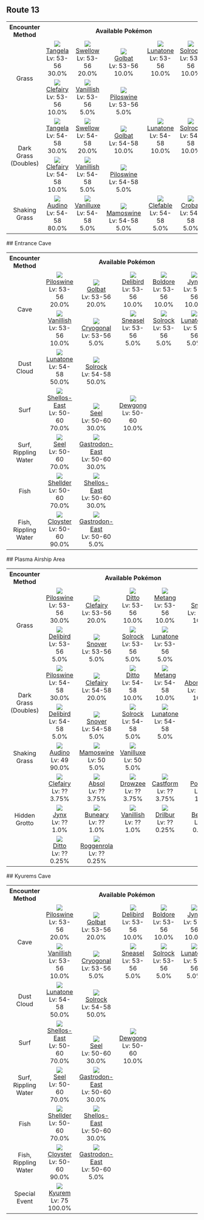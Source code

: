 ## Route 13

<table><tr><th colspan="1">Encounter Method</th><th colspan="5" style = "text-align: center;">Available Pokémon</th></tr>
<tr><td rowspan="2" style="vertical-align: middle; word-wrap: break-word; text-align: center;">Grass</td><td style="text-align: center; vertical-align: bottom;"> <img src="../../img/animated/114.gif"> <br> <a href="../../pokemons/114">Tangela</a> <br> Lv: 53-56 <br> 30.0% </td><td style="text-align: center; vertical-align: bottom;"> <img src="../../img/animated/277.gif"> <br> <a href="../../pokemons/277">Swellow</a> <br> Lv: 53-56 <br> 20.0% </td><td style="text-align: center; vertical-align: bottom;"> <img src="../../img/animated/42.gif"> <br> <a href="../../pokemons/042">Golbat</a> <br> Lv: 53-56 <br> 10.0% </td><td style="text-align: center; vertical-align: bottom;"> <img src="../../img/animated/337.gif"> <br> <a href="../../pokemons/337">Lunatone</a> <br> Lv: 53-56 <br> 10.0% </td><td style="text-align: center; vertical-align: bottom;"> <img src="../../img/animated/338.gif"> <br> <a href="../../pokemons/338">Solrock</a> <br> Lv: 53-56 <br> 10.0% </td></tr>
<tr><td style="text-align: center; vertical-align: bottom;"> <img src="../../img/animated/35.gif"> <br> <a href="../../pokemons/035">Clefairy</a> <br> Lv: 53-56 <br> 10.0% </td><td style="text-align: center; vertical-align: bottom;"> <img src="../../img/animated/583.gif"> <br> <a href="../../pokemons/583">Vanillish</a> <br> Lv: 53-56 <br> 5.0% </td><td style="text-align: center; vertical-align: bottom;"> <img src="../../img/animated/221.gif"> <br> <a href="../../pokemons/221">Piloswine</a> <br> Lv: 53-56 <br> 5.0% </td><td></td><td></td></tr>
<tr><td rowspan="2" style="vertical-align: middle; word-wrap: break-word; text-align: center;">Dark Grass (Doubles)</td><td style="text-align: center; vertical-align: bottom;"> <img src="../../img/animated/114.gif"> <br> <a href="../../pokemons/114">Tangela</a> <br> Lv: 54-58 <br> 30.0% </td><td style="text-align: center; vertical-align: bottom;"> <img src="../../img/animated/277.gif"> <br> <a href="../../pokemons/277">Swellow</a> <br> Lv: 54-58 <br> 20.0% </td><td style="text-align: center; vertical-align: bottom;"> <img src="../../img/animated/42.gif"> <br> <a href="../../pokemons/042">Golbat</a> <br> Lv: 54-58 <br> 10.0% </td><td style="text-align: center; vertical-align: bottom;"> <img src="../../img/animated/337.gif"> <br> <a href="../../pokemons/337">Lunatone</a> <br> Lv: 54-58 <br> 10.0% </td><td style="text-align: center; vertical-align: bottom;"> <img src="../../img/animated/338.gif"> <br> <a href="../../pokemons/338">Solrock</a> <br> Lv: 54-58 <br> 10.0% </td></tr>
<tr><td style="text-align: center; vertical-align: bottom;"> <img src="../../img/animated/35.gif"> <br> <a href="../../pokemons/035">Clefairy</a> <br> Lv: 54-58 <br> 10.0% </td><td style="text-align: center; vertical-align: bottom;"> <img src="../../img/animated/583.gif"> <br> <a href="../../pokemons/583">Vanillish</a> <br> Lv: 54-58 <br> 5.0% </td><td style="text-align: center; vertical-align: bottom;"> <img src="../../img/animated/221.gif"> <br> <a href="../../pokemons/221">Piloswine</a> <br> Lv: 54-58 <br> 5.0% </td><td></td><td></td></tr>
<tr><td rowspan="1" style="vertical-align: middle; word-wrap: break-word; text-align: center;">Shaking Grass</td><td style="text-align: center; vertical-align: bottom;"> <img src="../../img/animated/531.gif"> <br> <a href="../../pokemons/531">Audino</a> <br> Lv: 54-58 <br> 80.0% </td><td style="text-align: center; vertical-align: bottom;"> <img src="../../img/animated/584.gif"> <br> <a href="../../pokemons/584">Vanilluxe</a> <br> Lv: 54-58 <br> 5.0% </td><td style="text-align: center; vertical-align: bottom;"> <img src="../../img/animated/473.gif"> <br> <a href="../../pokemons/473">Mamoswine</a> <br> Lv: 54-58 <br> 5.0% </td><td style="text-align: center; vertical-align: bottom;"> <img src="../../img/animated/36.gif"> <br> <a href="../../pokemons/036">Clefable</a> <br> Lv: 54-58 <br> 5.0% </td><td style="text-align: center; vertical-align: bottom;"> <img src="../../img/animated/169.gif"> <br> <a href="../../pokemons/169">Crobat</a> <br> Lv: 54-58 <br> 5.0% </td></tr></table>
## Entrance Cave

<table><tr><th colspan="1">Encounter Method</th><th colspan="5" style = "text-align: center;">Available Pokémon</th></tr>
<tr><td rowspan="2" style="vertical-align: middle; word-wrap: break-word; text-align: center;">Cave</td><td style="text-align: center; vertical-align: bottom;"> <img src="../../img/animated/221.gif"> <br> <a href="../../pokemons/221">Piloswine</a> <br> Lv: 53-56 <br> 20.0% </td><td style="text-align: center; vertical-align: bottom;"> <img src="../../img/animated/42.gif"> <br> <a href="../../pokemons/042">Golbat</a> <br> Lv: 53-56 <br> 20.0% </td><td style="text-align: center; vertical-align: bottom;"> <img src="../../img/animated/225.gif"> <br> <a href="../../pokemons/225">Delibird</a> <br> Lv: 53-56 <br> 10.0% </td><td style="text-align: center; vertical-align: bottom;"> <img src="../../img/animated/525.gif"> <br> <a href="../../pokemons/525">Boldore</a> <br> Lv: 53-56 <br> 10.0% </td><td style="text-align: center; vertical-align: bottom;"> <img src="../../img/animated/124.gif"> <br> <a href="../../pokemons/124">Jynx</a> <br> Lv: 53-56 <br> 10.0% </td></tr>
<tr><td style="text-align: center; vertical-align: bottom;"> <img src="../../img/animated/583.gif"> <br> <a href="../../pokemons/583">Vanillish</a> <br> Lv: 53-56 <br> 10.0% </td><td style="text-align: center; vertical-align: bottom;"> <img src="../../img/animated/615.gif"> <br> <a href="../../pokemons/615">Cryogonal</a> <br> Lv: 53-56 <br> 5.0% </td><td style="text-align: center; vertical-align: bottom;"> <img src="../../img/animated/215.gif"> <br> <a href="../../pokemons/215">Sneasel</a> <br> Lv: 53-56 <br> 5.0% </td><td style="text-align: center; vertical-align: bottom;"> <img src="../../img/animated/338.gif"> <br> <a href="../../pokemons/338">Solrock</a> <br> Lv: 53-56 <br> 5.0% </td><td style="text-align: center; vertical-align: bottom;"> <img src="../../img/animated/337.gif"> <br> <a href="../../pokemons/337">Lunatone</a> <br> Lv: 53-56 <br> 5.0% </td></tr>
<tr><td rowspan="1" style="vertical-align: middle; word-wrap: break-word; text-align: center;">Dust Cloud</td><td style="text-align: center; vertical-align: bottom;"> <img src="../../img/animated/337.gif"> <br> <a href="../../pokemons/337">Lunatone</a> <br> Lv: 54-58 <br> 50.0% </td><td style="text-align: center; vertical-align: bottom;"> <img src="../../img/animated/338.gif"> <br> <a href="../../pokemons/338">Solrock</a> <br> Lv: 54-58 <br> 50.0% </td><td></td><td></td><td></td></tr>
<tr><td rowspan="1" style="vertical-align: middle; word-wrap: break-word; text-align: center;">Surf</td><td style="text-align: center; vertical-align: bottom;"> <img src="../../img/animated/422-east.gif"> <br> <a href="../../pokemons/422">Shellos-East</a> <br> Lv: 50-60 <br> 70.0% </td><td style="text-align: center; vertical-align: bottom;"> <img src="../../img/animated/86.gif"> <br> <a href="../../pokemons/086">Seel</a> <br> Lv: 50-60 <br> 30.0% </td><td style="text-align: center; vertical-align: bottom;"> <img src="../../img/animated/87.gif"> <br> <a href="../../pokemons/087">Dewgong</a> <br> Lv: 50-60 <br> 10.0% </td><td></td><td></td></tr>
<tr><td rowspan="1" style="vertical-align: middle; word-wrap: break-word; text-align: center;">Surf, Rippling Water</td><td style="text-align: center; vertical-align: bottom;"> <img src="../../img/animated/86.gif"> <br> <a href="../../pokemons/086">Seel</a> <br> Lv: 50-60 <br> 70.0% </td><td style="text-align: center; vertical-align: bottom;"> <img src="../../img/animated/423-east.gif"> <br> <a href="../../pokemons/423">Gastrodon-East</a> <br> Lv: 50-60 <br> 30.0% </td><td></td><td></td><td></td></tr>
<tr><td rowspan="1" style="vertical-align: middle; word-wrap: break-word; text-align: center;">Fish</td><td style="text-align: center; vertical-align: bottom;"> <img src="../../img/animated/90.gif"> <br> <a href="../../pokemons/090">Shellder</a> <br> Lv: 50-60 <br> 70.0% </td><td style="text-align: center; vertical-align: bottom;"> <img src="../../img/animated/422-east.gif"> <br> <a href="../../pokemons/422">Shellos-East</a> <br> Lv: 50-60 <br> 30.0% </td><td></td><td></td><td></td></tr>
<tr><td rowspan="1" style="vertical-align: middle; word-wrap: break-word; text-align: center;">Fish, Rippling Water</td><td style="text-align: center; vertical-align: bottom;"> <img src="../../img/animated/91.gif"> <br> <a href="../../pokemons/091">Cloyster</a> <br> Lv: 50-60 <br> 90.0% </td><td style="text-align: center; vertical-align: bottom;"> <img src="../../img/animated/423-east.gif"> <br> <a href="../../pokemons/423">Gastrodon-East</a> <br> Lv: 50-60 <br> 5.0% </td><td></td><td></td><td></td></tr></table>
## Plasma Airship Area

<table><tr><th colspan="1">Encounter Method</th><th colspan="5" style = "text-align: center;">Available Pokémon</th></tr>
<tr><td rowspan="2" style="vertical-align: middle; word-wrap: break-word; text-align: center;">Grass</td><td style="text-align: center; vertical-align: bottom;"> <img src="../../img/animated/221.gif"> <br> <a href="../../pokemons/221">Piloswine</a> <br> Lv: 53-56 <br> 30.0% </td><td style="text-align: center; vertical-align: bottom;"> <img src="../../img/animated/35.gif"> <br> <a href="../../pokemons/035">Clefairy</a> <br> Lv: 53-56 <br> 20.0% </td><td style="text-align: center; vertical-align: bottom;"> <img src="../../img/animated/132.gif"> <br> <a href="../../pokemons/132">Ditto</a> <br> Lv: 53-56 <br> 10.0% </td><td style="text-align: center; vertical-align: bottom;"> <img src="../../img/animated/375.gif"> <br> <a href="../../pokemons/375">Metang</a> <br> Lv: 53-56 <br> 10.0% </td><td style="text-align: center; vertical-align: bottom;"> <img src="../../img/animated/361.gif"> <br> <a href="../../pokemons/361">Snorunt</a> <br> Lv: 53-56 <br> 10.0% </td></tr>
<tr><td style="text-align: center; vertical-align: bottom;"> <img src="../../img/animated/225.gif"> <br> <a href="../../pokemons/225">Delibird</a> <br> Lv: 53-56 <br> 5.0% </td><td style="text-align: center; vertical-align: bottom;"> <img src="../../img/animated/459.gif"> <br> <a href="../../pokemons/459">Snover</a> <br> Lv: 53-56 <br> 5.0% </td><td style="text-align: center; vertical-align: bottom;"> <img src="../../img/animated/338.gif"> <br> <a href="../../pokemons/338">Solrock</a> <br> Lv: 53-56 <br> 5.0% </td><td style="text-align: center; vertical-align: bottom;"> <img src="../../img/animated/337.gif"> <br> <a href="../../pokemons/337">Lunatone</a> <br> Lv: 53-56 <br> 5.0% </td><td></td></tr>
<tr><td rowspan="2" style="vertical-align: middle; word-wrap: break-word; text-align: center;">Dark Grass (Doubles)</td><td style="text-align: center; vertical-align: bottom;"> <img src="../../img/animated/221.gif"> <br> <a href="../../pokemons/221">Piloswine</a> <br> Lv: 54-58 <br> 30.0% </td><td style="text-align: center; vertical-align: bottom;"> <img src="../../img/animated/35.gif"> <br> <a href="../../pokemons/035">Clefairy</a> <br> Lv: 54-58 <br> 20.0% </td><td style="text-align: center; vertical-align: bottom;"> <img src="../../img/animated/132.gif"> <br> <a href="../../pokemons/132">Ditto</a> <br> Lv: 54-58 <br> 10.0% </td><td style="text-align: center; vertical-align: bottom;"> <img src="../../img/animated/375.gif"> <br> <a href="../../pokemons/375">Metang</a> <br> Lv: 54-58 <br> 10.0% </td><td style="text-align: center; vertical-align: bottom;"> <img src="../../img/animated/460.gif"> <br> <a href="../../pokemons/460">Abomasnow</a> <br> Lv: 54-58 <br> 10.0% </td></tr>
<tr><td style="text-align: center; vertical-align: bottom;"> <img src="../../img/animated/225.gif"> <br> <a href="../../pokemons/225">Delibird</a> <br> Lv: 54-58 <br> 5.0% </td><td style="text-align: center; vertical-align: bottom;"> <img src="../../img/animated/459.gif"> <br> <a href="../../pokemons/459">Snover</a> <br> Lv: 54-58 <br> 5.0% </td><td style="text-align: center; vertical-align: bottom;"> <img src="../../img/animated/338.gif"> <br> <a href="../../pokemons/338">Solrock</a> <br> Lv: 54-58 <br> 5.0% </td><td style="text-align: center; vertical-align: bottom;"> <img src="../../img/animated/337.gif"> <br> <a href="../../pokemons/337">Lunatone</a> <br> Lv: 54-58 <br> 5.0% </td><td></td></tr>
<tr><td rowspan="1" style="vertical-align: middle; word-wrap: break-word; text-align: center;">Shaking Grass</td><td style="text-align: center; vertical-align: bottom;"> <img src="../../img/animated/531.gif"> <br> <a href="../../pokemons/531">Audino</a> <br> Lv: 49 <br> 90.0% </td><td style="text-align: center; vertical-align: bottom;"> <img src="../../img/animated/473.gif"> <br> <a href="../../pokemons/473">Mamoswine</a> <br> Lv: 50 <br> 5.0% </td><td style="text-align: center; vertical-align: bottom;"> <img src="../../img/animated/584.gif"> <br> <a href="../../pokemons/584">Vanilluxe</a> <br> Lv: 50 <br> 5.0% </td><td></td><td></td></tr>
<tr><td rowspan="3" style="vertical-align: middle; word-wrap: break-word; text-align: center;">Hidden Grotto</td><td style="text-align: center; vertical-align: bottom;"> <img src="../../img/animated/35.gif"> <br> <a href="../../pokemons/035">Clefairy</a> <br> Lv: ?? <br> 3.75% </td><td style="text-align: center; vertical-align: bottom;"> <img src="../../img/animated/359.gif"> <br> <a href="../../pokemons/359">Absol</a> <br> Lv: ?? <br> 3.75% </td><td style="text-align: center; vertical-align: bottom;"> <img src="../../img/animated/96.gif"> <br> <a href="../../pokemons/096">Drowzee</a> <br> Lv: ?? <br> 3.75% </td><td style="text-align: center; vertical-align: bottom;"> <img src="../../img/animated/351.gif"> <br> <a href="../../pokemons/351">Castform</a> <br> Lv: ?? <br> 3.75% </td><td style="text-align: center; vertical-align: bottom;"> <img src="../../img/animated/137.gif"> <br> <a href="../../pokemons/137">Porygon</a> <br> Lv: ?? <br> 1.0% </td></tr>
<tr><td style="text-align: center; vertical-align: bottom;"> <img src="../../img/animated/124.gif"> <br> <a href="../../pokemons/124">Jynx</a> <br> Lv: ?? <br> 1.0% </td><td style="text-align: center; vertical-align: bottom;"> <img src="../../img/animated/427.gif"> <br> <a href="../../pokemons/427">Buneary</a> <br> Lv: ?? <br> 1.0% </td><td style="text-align: center; vertical-align: bottom;"> <img src="../../img/animated/583.gif"> <br> <a href="../../pokemons/583">Vanillish</a> <br> Lv: ?? <br> 1.0% </td><td style="text-align: center; vertical-align: bottom;"> <img src="../../img/animated/529.gif"> <br> <a href="../../pokemons/529">Drilbur</a> <br> Lv: ?? <br> 0.25% </td><td style="text-align: center; vertical-align: bottom;"> <img src="../../img/animated/374.gif"> <br> <a href="../../pokemons/374">Beldum</a> <br> Lv: ?? <br> 0.25% </td></tr>
<tr><td style="text-align: center; vertical-align: bottom;"> <img src="../../img/animated/132.gif"> <br> <a href="../../pokemons/132">Ditto</a> <br> Lv: ?? <br> 0.25% </td><td style="text-align: center; vertical-align: bottom;"> <img src="../../img/animated/524.gif"> <br> <a href="../../pokemons/524">Roggenrola</a> <br> Lv: ?? <br> 0.25% </td><td></td><td></td><td></td></tr></table>
## Kyurems Cave

<table><tr><th colspan="1">Encounter Method</th><th colspan="5" style = "text-align: center;">Available Pokémon</th></tr>
<tr><td rowspan="2" style="vertical-align: middle; word-wrap: break-word; text-align: center;">Cave</td><td style="text-align: center; vertical-align: bottom;"> <img src="../../img/animated/221.gif"> <br> <a href="../../pokemons/221">Piloswine</a> <br> Lv: 53-56 <br> 20.0% </td><td style="text-align: center; vertical-align: bottom;"> <img src="../../img/animated/42.gif"> <br> <a href="../../pokemons/042">Golbat</a> <br> Lv: 53-56 <br> 20.0% </td><td style="text-align: center; vertical-align: bottom;"> <img src="../../img/animated/225.gif"> <br> <a href="../../pokemons/225">Delibird</a> <br> Lv: 53-56 <br> 10.0% </td><td style="text-align: center; vertical-align: bottom;"> <img src="../../img/animated/525.gif"> <br> <a href="../../pokemons/525">Boldore</a> <br> Lv: 53-56 <br> 10.0% </td><td style="text-align: center; vertical-align: bottom;"> <img src="../../img/animated/124.gif"> <br> <a href="../../pokemons/124">Jynx</a> <br> Lv: 53-56 <br> 10.0% </td></tr>
<tr><td style="text-align: center; vertical-align: bottom;"> <img src="../../img/animated/583.gif"> <br> <a href="../../pokemons/583">Vanillish</a> <br> Lv: 53-56 <br> 10.0% </td><td style="text-align: center; vertical-align: bottom;"> <img src="../../img/animated/615.gif"> <br> <a href="../../pokemons/615">Cryogonal</a> <br> Lv: 53-56 <br> 5.0% </td><td style="text-align: center; vertical-align: bottom;"> <img src="../../img/animated/215.gif"> <br> <a href="../../pokemons/215">Sneasel</a> <br> Lv: 53-56 <br> 5.0% </td><td style="text-align: center; vertical-align: bottom;"> <img src="../../img/animated/338.gif"> <br> <a href="../../pokemons/338">Solrock</a> <br> Lv: 53-56 <br> 5.0% </td><td style="text-align: center; vertical-align: bottom;"> <img src="../../img/animated/337.gif"> <br> <a href="../../pokemons/337">Lunatone</a> <br> Lv: 53-56 <br> 5.0% </td></tr>
<tr><td rowspan="1" style="vertical-align: middle; word-wrap: break-word; text-align: center;">Dust Cloud</td><td style="text-align: center; vertical-align: bottom;"> <img src="../../img/animated/337.gif"> <br> <a href="../../pokemons/337">Lunatone</a> <br> Lv: 54-58 <br> 50.0% </td><td style="text-align: center; vertical-align: bottom;"> <img src="../../img/animated/338.gif"> <br> <a href="../../pokemons/338">Solrock</a> <br> Lv: 54-58 <br> 50.0% </td><td></td><td></td><td></td></tr>
<tr><td rowspan="1" style="vertical-align: middle; word-wrap: break-word; text-align: center;">Surf</td><td style="text-align: center; vertical-align: bottom;"> <img src="../../img/animated/422-east.gif"> <br> <a href="../../pokemons/422">Shellos-East</a> <br> Lv: 50-60 <br> 70.0% </td><td style="text-align: center; vertical-align: bottom;"> <img src="../../img/animated/86.gif"> <br> <a href="../../pokemons/086">Seel</a> <br> Lv: 50-60 <br> 30.0% </td><td style="text-align: center; vertical-align: bottom;"> <img src="../../img/animated/87.gif"> <br> <a href="../../pokemons/087">Dewgong</a> <br> Lv: 50-60 <br> 10.0% </td><td></td><td></td></tr>
<tr><td rowspan="1" style="vertical-align: middle; word-wrap: break-word; text-align: center;">Surf, Rippling Water</td><td style="text-align: center; vertical-align: bottom;"> <img src="../../img/animated/86.gif"> <br> <a href="../../pokemons/086">Seel</a> <br> Lv: 50-60 <br> 70.0% </td><td style="text-align: center; vertical-align: bottom;"> <img src="../../img/animated/423-east.gif"> <br> <a href="../../pokemons/423">Gastrodon-East</a> <br> Lv: 50-60 <br> 30.0% </td><td></td><td></td><td></td></tr>
<tr><td rowspan="1" style="vertical-align: middle; word-wrap: break-word; text-align: center;">Fish</td><td style="text-align: center; vertical-align: bottom;"> <img src="../../img/animated/90.gif"> <br> <a href="../../pokemons/090">Shellder</a> <br> Lv: 50-60 <br> 70.0% </td><td style="text-align: center; vertical-align: bottom;"> <img src="../../img/animated/422-east.gif"> <br> <a href="../../pokemons/422">Shellos-East</a> <br> Lv: 50-60 <br> 30.0% </td><td></td><td></td><td></td></tr>
<tr><td rowspan="1" style="vertical-align: middle; word-wrap: break-word; text-align: center;">Fish, Rippling Water</td><td style="text-align: center; vertical-align: bottom;"> <img src="../../img/animated/91.gif"> <br> <a href="../../pokemons/091">Cloyster</a> <br> Lv: 50-60 <br> 90.0% </td><td style="text-align: center; vertical-align: bottom;"> <img src="../../img/animated/423-east.gif"> <br> <a href="../../pokemons/423">Gastrodon-East</a> <br> Lv: 50-60 <br> 5.0% </td><td></td><td></td><td></td></tr>
<tr><td rowspan="1" style="vertical-align: middle; word-wrap: break-word; text-align: center;">Special Event</td><td style="text-align: center; vertical-align: bottom;"> <img src="../../img/animated/646.gif"> <br> <a href="../../pokemons/646">Kyurem</a> <br> Lv: 75 <br> 100.0% </td><td></td><td></td><td></td><td></td></tr></table>
